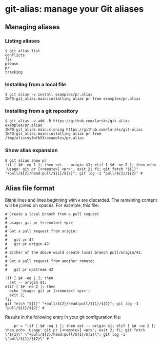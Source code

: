 # git-alias: manage your Git aliases

## Managing aliases

### Listing aliases

```
$ git alias list
conflicts
fix
please
pr
tracking
```

### Installing from a local file

```
$ git alias -v install examples/pr.alias
INFO:git_alias.main:installing alias pr from examples/pr.alias
```

### Installing from a git repository

```
$ git alias -v add -R https://github.com/larsks/git-alias examples/pr.alias
INFO:git_alias.main:cloning https://github.com/larsks/git-alias
INFO:git_alias.main:installing alias pr from /tmp/aliasmylwfb93/examples/pr.alias
```

### Show alias expansion

```
$ git alias show pr
!if [ $# -eq 1 ]; then set -- origin $1; elif [ $# -ne 2 ]; then echo
'Usage: git pr [<remote>] <pr>'; exit 2; fi; git fetch "${1}"
"+pull/${2}/head:pull/${1}/${2}"; git log -1 "pull/${1}/${2}" #
```

## Alias file format

Blank lines and lines beginning with `#` are discarded. The remaining content will be joined on spaces.  For example, this file:

```
# Create a local branch from a pull request
#
# usage: git pr [<remote>] <pr>
#
# Get a pull request from origin:
#
#   git pr 42
#   git pr origin 42
#
# Either of the above would create local branch pull/origin/42.
#
# Get a pull request from another remote:
#
#   git pr upstream 42

!if [ $# -eq 1 ]; then
  set -- origin $1;
elif [ $# -ne 2 ]; then
  echo 'Usage: git pr [<remote>] <pr>';
  exit 2;
fi;
git fetch "${1}" "+pull/${2}/head:pull/${1}/${2}"; git log -1 "pull/${1}/${2}" #
```

Results in the following entry in your git configuration file:

```
	pr = "!if [ $# -eq 1 ]; then set -- origin $1; elif [ $# -ne 2 ]; then echo 'Usage: git pr [<remote>] <pr>'; exit 2; fi; git fetch \"${1}\" \"+pull/${2}/head:pull/${1}/${2}\"; git log -1 \"pull/${1}/${2}\" # "
```
